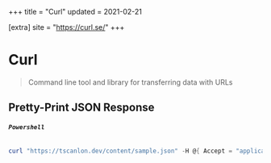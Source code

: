 +++
title = "Curl"
updated = 2021-02-21

[extra]
site = "https://curl.se/"
+++

# Curl
> Command line tool and library for transferring data with URLs

## Pretty-Print JSON Response

###### **`Powershell`**
```powershell
curl "https://tscanlon.dev/content/sample.json" -H @{ Accept = "application/json" } -ContentType 'application/json' -UseBasicParsing | ForEach-Object { echo $_.Content } | jq '.'
```